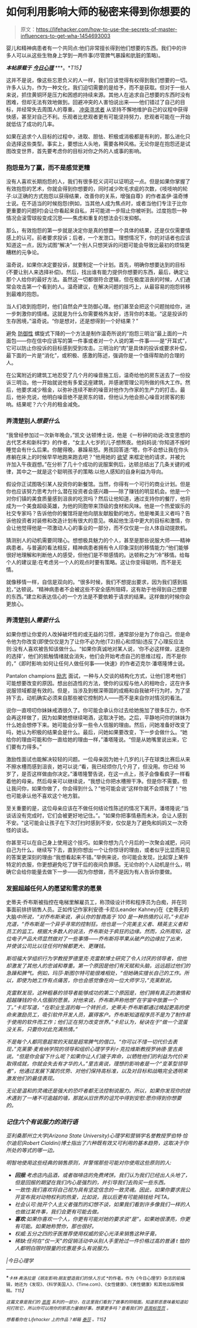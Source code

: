 # 如何利用影响大师的秘密来得到你想要的

> 原文：<https://lifehacker.com/how-to-use-the-secrets-of-master-influencers-to-get-wha-1454693003>

婴儿和精神病患者有一个共同点:他们非常擅长得到他们想要的东西。我们中的许多人可以从这些生物身上学到一两件事(尽管脾气暴躁和肮脏的策略)。



***本帖原载于*** [***今日心理***](http://www.psychologytoday.com/collections/201310/the-art-persuasion/secrets-master-influencers) ***。**T15】*

这并不是说，像这些忘恩负义的人一样，我们应该觉得有权得到我们想要的一切。许多人认为，作为一种文化，我们迫切需要的是给予，而不是获取。但对于一些人来说，抓住黄铜环是压力和困惑的持续来源。其他人在追求自己想要的东西时没有困难，但却无法有效地做到。回避冲突的人害怕说出来——他们错过了自己的目标，并经常失去周围人的尊重。 [冲突寻求者](https://lifehacker.com/how-to-turn-an-argument-into-a-productive-discussion-1171337265) 从坚持不懈地维护自己的议程中获得快感，甚至对自己不利。乐观者比悲观者更有可能坚持努力，悲观者可能在一开始就低估了成功的几率。

如果在追求个人目标的过程中，进取、胆怯、积极或消极都是有利的，那么进化只会选择这些类型。事实上，要想出人头地，需要各种风格。无论你是在抱怨还是试图改变世界，首先要考虑你的目标对你之外的人或事的影响。

### 抱怨是为了赢，而不是感觉更糟

没有人喜欢长期抱怨的人，我们有很多贬义词可以证明这一点。但是如果你掌握了有效抱怨的艺术，你就会得到你想要的，同时减少吹毛求疵的次数，《吱吱响的轮子:以正确的方式抱怨以获得结果，改善你的关系，增强自尊》的作者盖伊·温奇博士说。在不适当的时候抱怨(例如，当其他人成为焦点时，或者当他们专注于比你更重要的问题时)会让你看起来自私，并可能进一步阻止你被听到。过度抱怨一种情况会滚雪球般变成沉思——焦虑和重复的想法会引发抑郁。

那么，有效抱怨的第一步就是决定你是真的想要一个具体的结果，还是仅仅需要情感上的认可。前者要求投诉；后者，一个发泄口。理想情况下，你的对话者也应该知道这一点，因为试图“解决”一个别人只想哭诉的问题可能会导致比最初的烦恼更糟糕的元争论。

温奇说，如果你决定要投诉，就要制定一个计划。首先，明确你想要达到的目标(不要让别人来选择补偿)。然后，找出谁有能力提供你想要的东西，最后，确定让那个人给你的最好方法。虽然这一切都很符合逻辑，但在极度沮丧的时候，人们通常会攻击第一个看到的人。温奇建议，在解决问题的技巧上，从最容易的抱怨转移到最难的抱怨。

当人们收到抱怨时，他们自然会产生防御心理。他们甚至会把这个问题抛给你，进一步刺激你的情绪。这就是为什么你需要格外友好，违背你的本能。“这是投诉的生存困境，”温奇说。“你是想对，还是想得到一个好结果？”

避免 [防御性](https://lifehacker.com/how-to-take-constructive-criticism-like-a-champ-5957850) 螺旋式下降的一个方法是制作温奇所说的“抱怨三明治”最上面的一片面包——你在信中应该写的第一件事或者对一个人说的第一件事——是“开耳式”，它可以防止你投诉的目标感到受到攻击。三明治的“肉”是具体的投诉或要求补偿，最下面的一片是“消化”，或积极、感激的陈述，强调你是一个值得帮助的合理的人。

在公寓附近的建筑工地忍受了几个月的噪音施工后，温奇给他的房东送去了一份投诉三明治。他一开始就说他有多爱这座建筑，并感谢管理公司所做的伟大工作。然后，他要求减少租金，以弥补连续不断的噪音对他作为作家的生产力的打击。最后，他补充说，他明白噪音绝不是房东的错，但他认为他会担心噪音对房客的影响。结果呢？六个月的租金减免。

### 弄清楚别人*想要什么*

“我曾经参加过一次新年晚会，”凯文·达顿博士说，他是《一秒钟的劝说:改变思想的古代艺术和新科学》的作者，“女主人七岁的儿子想熬夜。他妈妈说:‘你知道不按时睡觉会有什么后果。你醒得晚，暴躁易怒。男孩回答道:“嗯，你不会想让我在你头疼躺在床上的时候早早地跑来跑去吧？”他用她的 [欲望](https://lifehacker.com/how-to-plant-ideas-in-someones-mind-5715912) 来框定他的请求，并被允许加入午夜遐想。”在分析了几十个成功的说服案例后，达顿总结出了几条关键的戒律，其中之一就是这个聪明孩子的策略:以他人感知的自身利益为导向。

假设你正试图吸引某人投资你的新餐馆。当然，你得有一个可行的商业计划。但是你也应该努力思考为什么潜在投资者会感兴趣——除了赚钱的明显机会。他是一个对你们镇的美食质量感到沮丧的吃货吗？然后让他知道，通过支持你的餐厅，他将成为一个美食超级英雄，为他的同胞带来顶级的食材和风味。他是一个热爱娱乐的社交专家吗？告诉他你的餐馆将是他向朋友献殷勤的地方。他是唯美主义者吗？告诉他投资者对装修和改造计划有很大的意见。唤起他生活中更大的目标和激情，你会让他觉得他是一项激动人心的事业的一部分，而不仅仅是一台人体自动提款机。

猜测别人的动机需要同理心。想想极具魅力的个人，甚至是那些说服大师——精神病患者。与普遍的看法相反，精神病患者拥有令人印象深刻的移情能力:“他们能够很好地理解和判断他人的感受，但他们是不带感情的。达顿称之为“冷”移情。给每个人的建议是:在考虑另一个人的观点时要有策略。这让你变得聪明，而不是无情。

就像移情一样，自信是双向的。“很多时候，我们不想提出要求，因为我们感到尴尬，”达顿说。“精神病患者不会被这些不安全感所阻碍，这有助于他得到自己想要的东西。”建立和表达信心的一个方法是不要依赖于请求的结果。这样做的时候你会更放心。

### 弄清楚别人*需要什么*

如果你想让你爱的人改掉破坏性的或无益的习惯，通常部分是为了你自己。但是命令他为你改变(即使仅仅是为了让你不必为他(T2)担心和烦恼)违反了心理反应法则:没有人喜欢被告知该做什么。“如果你真诚地对某人说，‘你不必这样做，这是你的选择’，他们的抵触情绪就会消失，他们会开始考虑自己的思维过程，而不是你的，”《即时影响:如何让任何人做任何事——快速》的作者迈克尔·潘塔隆博士说。

Pantalon champions [励志](https://lifehacker.com/how-to-motivate-people-to-do-things-they-dont-want-to-d-5965334) 面试，一种与人交谈的结构化方式，让他们思考他们可能想要改变的原因。想出创造性的方法，使你的议程与他人的相吻合，这在许多说服领域都是有效的。但是，当涉及到根深蒂固的成瘾和自我破坏行为时，为了坚持下去，动机确实必须来自那些被它控制的人——而不是来自你对情况的看法。

说你一直唠叨你妹妹戒酒很久了。你可能会承认你过去给她施加了很多压力，你不会再这样做了，因为如果她想继续喝酒，这取决于她。之后，平静地问你的妹妹为什么她会想停下来。她可能会分享一些令人信服的理由。然后，问她准备好改变了吗，她认为积极的结果会是什么。最后，问她如果要改变，下一步会做什么。“她给你的理由可能和你一直给她的理由一样，”潘塔隆说。“但是从她嘴里说出来，它们要有力得多。”

激励性面试也能解决较轻的问题。一位母亲因为她十几岁的儿子在球类比赛后从来不擦水槽而感到沮丧，她可以说:“看，我已经烦你几个月了，但没用。你已经 16 岁了，是否这样做由你决定。”潘塔隆警告说，在这一点上，孩子会像看疯子一样看着他的母亲。然后母亲可以继续说，“我想让你把水槽擦干净。但是你不需要。但让我问你，如果你做了，你会得到什么？”他可能会说“这样你就不会烦我了！”他也可能承认他不喜欢这个地方脏。

至关重要的是，这位母亲应该在不做任何结论性陈述的情况下离开。潘塔隆说:“当谈话没有完成时，它们会被更好地记住。”。"如果你把事情悬而未决，会让人感到不安。"这可能会让孩子在下次打扫时感到不安，仅仅是为了避免和妈妈又一次奇怪的谈话。

你甚至可以在自己身上使用这个技巧。如果你想为几个月后的一次聚会减肥，问问自己为什么，继续写下去，直到你想出一个让你惊讶的理由，或者似乎比显而易见的答案更深刻的理由:“我想看起来不错。”举例来说，你可能会发现，比起穿上某件特定的衣服，你更想避免吃了饼干后的夜间负罪感。无论你的个人动机是什么，明确它会给你能量去做下一步——因为你想做，而不是因为有人告诉你要做。

### 发掘超越任何人的愿望和需求的愿景

史蒂夫·乔布斯被指控在电梯里解雇员工，称顶级设计师和程序员为白痴，并在同事面前排挤销售人员。正如传记作家利安德·卡尼(Leander Kahney)在《史蒂夫的大脑[](http://www.amazon.com/Inside-Steves-Brain-Leander-Kahney/dp/B00A16VU3O?asc_campaign=InlineText&asc_refurl=https://lifehacker.com/how-to-use-the-secrets-of-master-influencers-to-get-wha-1454693003&asc_source=&tag=kinjalifehackerlink-20)*中所说，“对乔布斯来说，承认你的智商高于 100 是一种热情的认可。”卡尼补充道，“乔布斯是一个异乎寻常的控制狂。他也是一个完美主义者、精英主义者和员工的监工。根据大多数人的说法，乔布斯处于疯狂的边缘。然而，众所周知，这位电子产品大师显然做对了一些事情——乔布斯将苹果从破产的边缘拉了出来，并使该公司比以往任何时候都更大、更赚钱。*

*斯坦福大学组织行为学教授罗德里克·克雷默博士研究了令人讨厌的领导者，但他却激发了其他人的忠诚和尊重。第一个原因是他们有天赋和头脑，远远超过他们的急躁和脾气。例如，玛莎·斯图尔特可能很难相处，“但她确实擅长自己的工作。所以，即使为她工作有点痛苦，你也会感觉像在向一位大师学习，”克莱默说。*

*克雷默发现，这种粗暴的领导者能够成功的第二个原因是，他们拥有真正的激情和超越赚钱的令人信服的愿景。对他来说，乔布斯声称他想“在宇宙中放置一个丁。”卡尼写道，“在职业生涯的每一个转折点，史蒂夫·乔布斯都通过唤起更高的使命来激励员工，吸引软件开发人员，赢得客户。乔布斯知道程序员不是为了制作易于使用的软件而工作；他们正在努力改变世界。”卡尼认为，秘诀在于“做一个混蛋没关系，只要你对此充满热情。”*

*不是每个人都同意超常的天赋是超常脾气的借口。“你可以不惜一切代价去表现，”克莱蒙·麦肯纳学院的领导和组织心理学亨利·r·克拉维斯教授罗纳德·里吉奥说。“但是你会留下什么呢？如果你让人们疲于奔命，以牺牲他们的利益为代价来取得成就，你就会失去有才华的人。”里吉奥说，理想的影响者是一个“变革型领导者”，他通过发展下属的优势、对他们保持高标准，以及对目标和战略完全透明来激发他们的最佳表现。*

*无论是温和的灵魂还是强大的恐吓者都无法控制说服力。所以，如果你发现你的技术遇到了一堵不可逾越的墙，那就从旧世界的诅咒中得到安慰:*愿你得到你想要的*。*

### *记住六个有说服力的流行语*

*亚利桑那州立大学(Arizona State University)心理学和营销学名誉教授罗伯特·恰尔迪尼(Robert Cialdini)博士指出了六种既有效又可利用的基本趋势，这取决于你所处的等式的哪一边。*

*明智地使用这些经典的销售原则，并警惕那些可能对你使用这些原则的人:*

*   ***回报**:考虑店内品酒，或者咖啡店的免费烤饼。我们认为我们已经出人头地了，但是回报的期望在我们内心是强烈的，并引导我们去购买一些东西。*
*   *一致性:我们喜欢将自己视为具有坚定信念的一致灵魂。因此，如果你要求我公开宣布我对动物权利的热爱，比如说，我以后更有可能捐钱给 PETA。*
*   *社会认可:抛开个人主义者强烈的幻想不谈，如果我们看到许多像我们一样的人也做过某件事，我们会更有可能去做。*
*   ***喜欢**:如果你喜欢一个人，你更有可能对她的要求说“是”。如果她很漂亮，你更有可能。如果她称赞你，那也很好。*
*   *权威:五分之四的牙医推荐使用权威的安心光泽来销售这种牙膏。*
*   *稀缺:任何在“仅一天”的促销活动中从别人手里抢过一件价格过高的普通 t 恤的人都明白限时限量的优惠是多么有说服力。*

*|今日心理学*

* * *

*<small>*卡林·弗洛拉是《朋友影响:朋友塑造我们的惊人方式*</small> <small>*的作者。作为《今日心理学》杂志的前编辑，她还为《发现》、《科学美国人》、《Time.com》、《女性健康》、《男性健康》和其他出版物撰稿。*T15】</small>*

**<small>这篇文章是我们的</small>* [*<small>恶周</small>*](https://lifehacker.com/welcome-to-lifehackers-fourth-annual-evil-week-1453143089) *<small>系列的一部分，在这里我们看到了做事的阴暗面。知道邪恶意味着知道如何打败它，所以你可以用你的邪恶力量做好事。想要更多吗？查看我们的</small>* [*<small>恶周标签页</small>*](http://lifehacker.com/tag/evilweek) *<small>。</small>**

*<small>*想看看你在 Lifehacker 上的作品？邮箱*</small> [<small>*泰莎*</small>](https://mail.google.com/mail/?view=cm&fs=1&tf=1&to=tessa@lifehacker.com) <small>*。*T15】</small>*